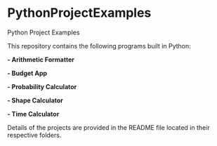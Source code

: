 # PythonProjectExamples
Python Project Examples

This repository contains the following programs built in Python:

**- Arithmetic Formatter**

**- Budget App**

**- Probability Calculator**

**- Shape Calculator**

**- Time Calculator**

Details of the projects are provided in the README file located in their respective folders.
